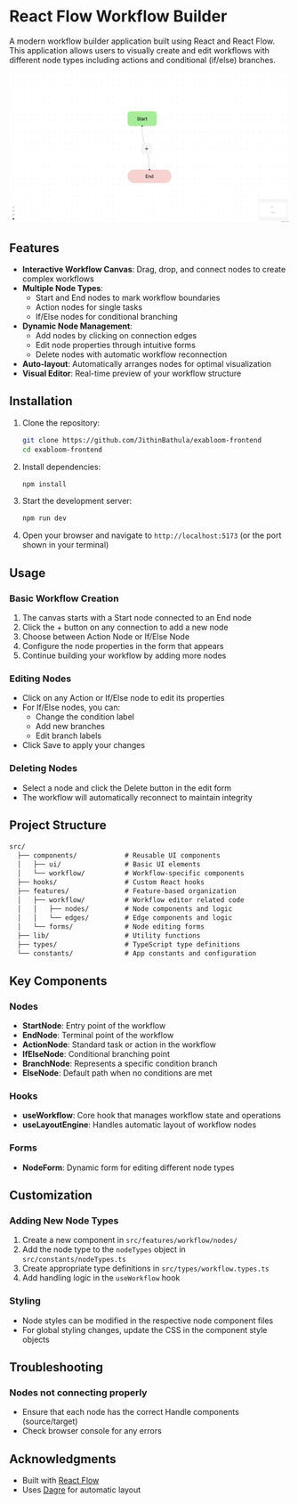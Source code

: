 # React Flow Workflow Builder

A modern workflow builder application built using React and React Flow. This application allows users to visually create and edit workflows with different node types including actions and conditional (if/else) branches.

![alt text](image.png)

## Features

- **Interactive Workflow Canvas**: Drag, drop, and connect nodes to create complex workflows
- **Multiple Node Types**:
  - Start and End nodes to mark workflow boundaries
  - Action nodes for single tasks
  - If/Else nodes for conditional branching
- **Dynamic Node Management**:
  - Add nodes by clicking on connection edges
  - Edit node properties through intuitive forms
  - Delete nodes with automatic workflow reconnection
- **Auto-layout**: Automatically arranges nodes for optimal visualization
- **Visual Editor**: Real-time preview of your workflow structure

## Installation

1. Clone the repository:

   ```bash
   git clone https://github.com/JithinBathula/exabloom-frontend
   cd exabloom-frontend
   ```

2. Install dependencies:

   ```bash
   npm install
   ```

3. Start the development server:

   ```bash
   npm run dev
   ```

4. Open your browser and navigate to `http://localhost:5173` (or the port shown in your terminal)

## Usage

### Basic Workflow Creation

1. The canvas starts with a Start node connected to an End node
2. Click the + button on any connection to add a new node
3. Choose between Action Node or If/Else Node
4. Configure the node properties in the form that appears
5. Continue building your workflow by adding more nodes

### Editing Nodes

- Click on any Action or If/Else node to edit its properties
- For If/Else nodes, you can:
  - Change the condition label
  - Add new branches
  - Edit branch labels
- Click Save to apply your changes

### Deleting Nodes

- Select a node and click the Delete button in the edit form
- The workflow will automatically reconnect to maintain integrity

## Project Structure

```
src/
  ├── components/            # Reusable UI components
  │   ├── ui/                # Basic UI elements
  │   └── workflow/          # Workflow-specific components
  ├── hooks/                 # Custom React hooks
  ├── features/              # Feature-based organization
  │   ├── workflow/          # Workflow editor related code
  │   │   ├── nodes/         # Node components and logic
  │   │   └── edges/         # Edge components and logic
  │   └── forms/             # Node editing forms
  ├── lib/                   # Utility functions
  ├── types/                 # TypeScript type definitions
  └── constants/             # App constants and configuration
```

## Key Components

### Nodes

- **StartNode**: Entry point of the workflow
- **EndNode**: Terminal point of the workflow
- **ActionNode**: Standard task or action in the workflow
- **IfElseNode**: Conditional branching point
- **BranchNode**: Represents a specific condition branch
- **ElseNode**: Default path when no conditions are met

### Hooks

- **useWorkflow**: Core hook that manages workflow state and operations
- **useLayoutEngine**: Handles automatic layout of workflow nodes

### Forms

- **NodeForm**: Dynamic form for editing different node types

## Customization

### Adding New Node Types

1. Create a new component in `src/features/workflow/nodes/`
2. Add the node type to the `nodeTypes` object in `src/constants/nodeTypes.ts`
3. Create appropriate type definitions in `src/types/workflow.types.ts`
4. Add handling logic in the `useWorkflow` hook

### Styling

- Node styles can be modified in the respective node component files
- For global styling changes, update the CSS in the component style objects

## Troubleshooting

### Nodes not connecting properly

- Ensure that each node has the correct Handle components (source/target)
- Check browser console for any errors

## Acknowledgments

- Built with [React Flow](https://reactflow.dev/)
- Uses [Dagre](https://github.com/dagrejs/dagre) for automatic layout
